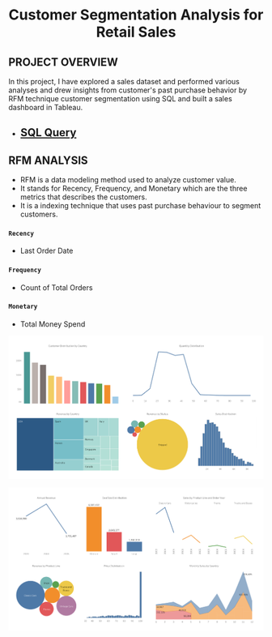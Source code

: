 # <p align = 'center'>Customer Segmentation Analysis for Retail Sales</p>
## PROJECT OVERVIEW
In this project, I have explored a sales dataset and performed various analyses and drew insights from customer's past purchase behavior by RFM technique customer segmentation using SQL and built a sales dashboard in Tableau.
* ## [SQL Query]()
## RFM ANALYSIS
* RFM is a data modeling method used to analyze customer value. 
* It stands for Recency, Frequency, and Monetary which are the three metrics that describes the customers. 
* It is a indexing technique that uses past purchase behaviour to segment customers.
#### `Recency`
* Last Order Date
#### `Frequency`
* Count of Total Orders
#### `Monetary`
* Total Money Spend

![pic](https://github.com/arjunan-k/Customer_Segmentation/blob/main/Images/Sales%20Dashboard%201.png?raw=true)

![pic](https://github.com/arjunan-k/Customer_Segmentation/blob/main/Images/Sales%20Dashboard%202.png?raw=true)
